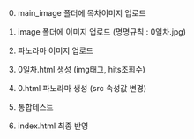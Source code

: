 0. main_image 폴더에 목차이미지 업로드

1. image 폴더에 이미지 업로드 (명명규칙 : 0일차.jpg)
2. 파노라마 이미지 업로드
3. 0일차.html 생성 (img태그, hits조회수)
4. 0.html 파노라마 생성 (src 속성값 변경)
5. 통합테스트

6. index.html 최종 반영
   
